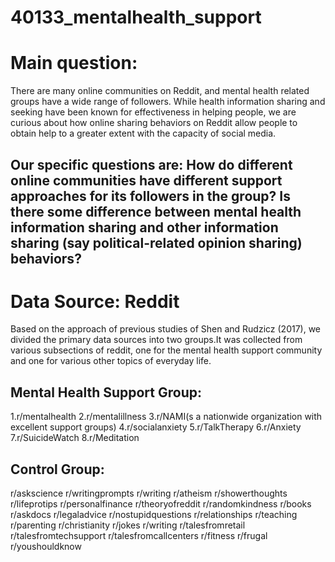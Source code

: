 # 40133_mentalhealth_support

# Main question:
There are many online communities on Reddit, and mental health related groups have a wide range of followers. While health information sharing and seeking have been known for effectiveness in helping people, we are curious about how online sharing behaviors on Reddit allow people to obtain help to a greater extent with the capacity of social media. 
## Our specific questions are: How do different online communities have different support approaches for its followers in the group? Is there some difference between mental health information sharing and other information sharing (say political-related opinion sharing) behaviors? 


# Data Source: Reddit 
Based on the approach of previous studies of Shen and Rudzicz (2017), we divided the primary data sources into two groups.It was collected from various subsections of reddit, one for the mental health support community and one for various other topics of everyday life.


## Mental Health Support Group:
1.r/mentalhealth
2.r/mentalillness
3.r/NAMI(s a nationwide organization with excellent support groups)
4.r/socialanxiety
5.r/TalkTherapy
6.r/Anxiety
7.r/SuicideWatch
8.r/Meditation


## Control Group:
r/askscience
r/writingprompts 
r/writing r/atheism 
r/showerthoughts 
r/lifeprotips 
r/personalfinance 
r/theoryofreddit 
r/randomkindness 
r/books 
r/askdocs 
r/legaladvice 
r/nostupidquestions 
r/relationships
r/teaching 
r/parenting 
r/christianity 
r/jokes 
r/writing 
r/talesfromretail 
r/talesfromtechsupport 
r/talesfromcallcenters 
r/fitness 
r/frugal 
r/youshouldknow
